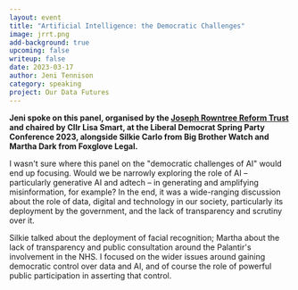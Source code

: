 ```yaml
---
layout: event
title: "Artificial Intelligence: the Democratic Challenges"
image: jrrt.png
add-background: true
upcoming: false
writeup: false
date: 2023-03-17
author: Jeni Tennison
category: speaking
project: Our Data Futures
---
```


**Jeni spoke on this panel, organised by the [Joseph Rowntree Reform Trust](https://www.jrrt.org.uk/) and chaired by Cllr Lisa Smart, at the Liberal Democrat Spring Party Conference 2023, alongside Silkie Carlo from Big Brother Watch and Martha Dark
from Foxglove Legal.**

<!--more-->

I wasn't sure where this panel on the "democratic challenges of AI" would end up focusing. Would we be narrowly exploring the role of AI – particularly generative AI and adtech – in generating and amplifying misinformation, for example? In the end, it was a wide-ranging discussion about the role of data, digital and technology in our society, particularly its deployment by the government, and the lack of transparency and scrutiny over it.

Silkie talked about the deployment of facial recognition; Martha about the lack of transparency and public consultation around the Palantir's involvement in the NHS. I focused on the wider issues around gaining democratic control over data and AI, and of course the role of powerful public participation in asserting that control.